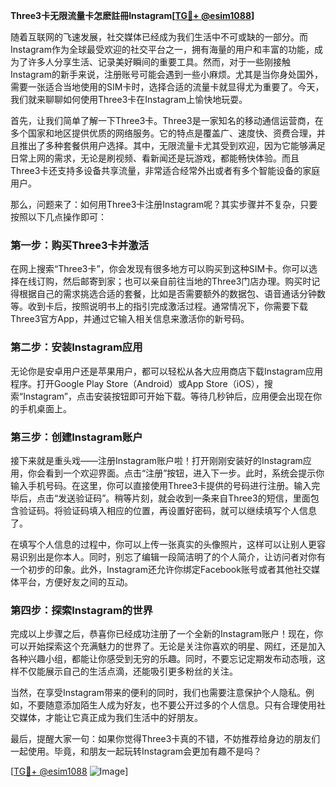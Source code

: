 **Three3卡无限流量卡怎麽註冊Instagram[[TG💪+ @esim1088](https://t.me/s/esim1088)]**

随着互联网的飞速发展，社交媒体已经成为我们生活中不可或缺的一部分。而Instagram作为全球最受欢迎的社交平台之一，拥有海量的用户和丰富的功能，成为了许多人分享生活、记录美好瞬间的重要工具。然而，对于一些刚接触Instagram的新手来说，注册账号可能会遇到一些小麻烦。尤其是当你身处国外，需要一张适合当地使用的SIM卡时，选择合适的流量卡就显得尤为重要了。今天，我们就来聊聊如何使用Three3卡在Instagram上愉快地玩耍。

首先，让我们简单了解一下Three3卡。Three3是一家知名的移动通信运营商，在多个国家和地区提供优质的网络服务。它的特点是覆盖广、速度快、资费合理，并且推出了多种套餐供用户选择。其中，无限流量卡尤其受到欢迎，因为它能够满足日常上网的需求，无论是刷视频、看新闻还是玩游戏，都能畅快体验。而且Three3卡还支持多设备共享流量，非常适合经常外出或者有多个智能设备的家庭用户。

那么，问题来了：如何用Three3卡注册Instagram呢？其实步骤并不复杂，只要按照以下几点操作即可：

### 第一步：购买Three3卡并激活

在网上搜索“Three3卡”，你会发现有很多地方可以购买到这种SIM卡。你可以选择在线订购，然后邮寄到家；也可以亲自前往当地的Three3门店办理。购买时记得根据自己的需求挑选合适的套餐，比如是否需要额外的数据包、语音通话分钟数等。收到卡后，按照说明书上的指引完成激活过程。通常情况下，你需要下载Three3官方App，并通过它输入相关信息来激活你的新号码。

### 第二步：安装Instagram应用

无论你是安卓用户还是苹果用户，都可以轻松从各大应用商店下载Instagram应用程序。打开Google Play Store（Android）或App Store（iOS），搜索“Instagram”，点击安装按钮即可开始下载。等待几秒钟后，应用便会出现在你的手机桌面上。

### 第三步：创建Instagram账户

接下来就是重头戏——注册Instagram账户啦！打开刚刚安装好的Instagram应用，你会看到一个欢迎界面。点击“注册”按钮，进入下一步。此时，系统会提示你输入手机号码。在这里，你可以直接使用Three3卡提供的号码进行注册。输入完毕后，点击“发送验证码”。稍等片刻，就会收到一条来自Three3的短信，里面包含验证码。将验证码填入相应的位置，再设置好密码，就可以继续填写个人信息了。

在填写个人信息的过程中，你可以上传一张真实的头像照片，这样可以让别人更容易识别出是你本人。同时，别忘了编辑一段简洁明了的个人简介，让访问者对你有一个初步的印象。此外，Instagram还允许你绑定Facebook账号或者其他社交媒体平台，方便好友之间的互动。

### 第四步：探索Instagram的世界

完成以上步骤之后，恭喜你已经成功注册了一个全新的Instagram账户！现在，你可以开始探索这个充满魅力的世界了。无论是关注你喜欢的明星、网红，还是加入各种兴趣小组，都能让你感受到无穷的乐趣。同时，不要忘记定期发布动态哦，这样不仅能展示自己的生活点滴，还能吸引更多粉丝的关注。

当然，在享受Instagram带来的便利的同时，我们也需要注意保护个人隐私。例如，不要随意添加陌生人成为好友，也不要公开过多的个人信息。只有合理使用社交媒体，才能让它真正成为我们生活中的好朋友。

最后，提醒大家一句：如果你觉得Three3卡真的不错，不妨推荐给身边的朋友们一起使用。毕竟，和朋友一起玩转Instagram会更加有趣不是吗？

[[TG💪+ @esim1088](https://t.me/s/esim1088) ![Image](https://i.postimg.cc/4NQfJmqS/Snipaste-2025-05-13-00-14-12.png)]